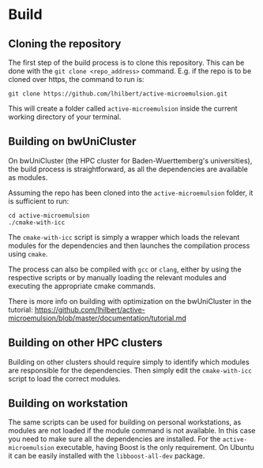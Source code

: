 # Build

## Cloning the repository
The first step of the build process is to clone this repository. This can be done with the `git clone <repo_address>` command.
E.g. if the repo is to be cloned over https, the command to run is:
```
git clone https://github.com/lhilbert/active-microemulsion.git
```
This will create a folder called `active-microemulsion` inside the current working directory of your terminal.

## Building on bwUniCluster
On bwUniCluster (the HPC cluster for Baden-Wuerttemberg's universities), the build process is straightforward, as all the dependencies are available as modules.

Assuming the repo has been cloned into the `active-microemulsion` folder, it is sufficient to run:
```
cd active-microemulsion
./cmake-with-icc
```
The `cmake-with-icc` script is simply a wrapper which loads the relevant modules for the dependencies and then launches the compilation process using `cmake`.

The process can also be compiled with `gcc` or `clang`, either by using the respective scripts or by manually loading the relevant modules and executing the appropriate cmake commands.

There is more info on building with optimization on the bwUniCluster in the tutorial: https://github.com/lhilbert/active-microemulsion/blob/master/documentation/tutorial.md

## Building on other HPC clusters
Building on other clusters should require simply to identify which modules are responsible for the dependencies. Then simply edit the  `cmake-with-icc` script to load the correct modules.

## Building on workstation
The same scripts can be used for building on personal workstations, as modules are not loaded if the module command is not available.
In this case you need to make sure all the dependencies are installed. For the `active-microemulsion` executable, having Boost is the only requirement. On Ubuntu it can be easily installed with the `libboost-all-dev` package.
